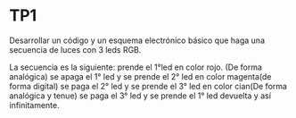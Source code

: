 # TP1

Desarrollar un código y un esquema electrónico básico que haga una secuencia de luces con 3 leds RGB.

La secuencia es la siguiente: 
prende el 1°led en color rojo. (De forma analógica)
se apaga el 1° led y se prende el 2° led en color magenta(de forma digital)
se paga el 2° led y se prende el 3° led en color cian(De forma analógica y tenue)
se paga el 3° led y se prende el 1° led  devuelta y así infinitamente.
